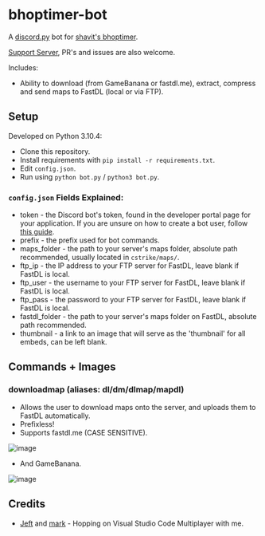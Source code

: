 # bhoptimer-bot

A [discord.py](https://github.com/Rapptz/discord.py) bot for [shavit's bhoptimer](https://github.com/shavitush/bhoptimer/).

[Support Server](https://discord.gg/Sdc7tvD), PR's and issues are also welcome.

Includes:
 - Ability to download (from GameBanana or fastdl.me), extract, compress and send maps to FastDL (local or via FTP).

## Setup

Developed on Python 3.10.4:
 - Clone this repository.
 - Install requirements with `pip install -r requirements.txt`.
 - Edit `config.json`.
 - Run using `python bot.py` / `python3 bot.py`.

### `config.json` Fields Explained:
 - token - the Discord bot's token, found in the developer portal page for your application. If you are unsure on how to create a bot user, follow [this guide](https://discordpy.readthedocs.io/en/stable/discord.html).
 - prefix - the prefix used for bot commands.
 - maps_folder - the path to your server's maps folder, absolute path recommended, usually located in `cstrike/maps/`.
 - ftp_ip - the IP address to your FTP server for FastDL, leave blank if FastDL is local.
 - ftp_user - the username to your FTP server for FastDL, leave blank if FastDL is local.
 - ftp_pass - the password to your FTP server for FastDL, leave blank if FastDL is local.
 - fastdl_folder - the path to your server's maps folder on FastDL, absolute path recommended.
 - thumbnail - a link to an image that will serve as the 'thumbnail' for all embeds, can be left blank.

## Commands + Images

### downloadmap (aliases: dl/dm/dlmap/mapdl)
 - Allows the user to download maps onto the server, and uploads them to FastDL automatically.
 - Prefixless!
 - Supports fastdl.me (CASE SENSITIVE).
 
 ![image](https://github.com/flac/bhoptimer-bot/assets/53440695/d5e2cbd5-0fb9-4461-b419-ee747186184c)

 - And GameBanana.

 ![image](https://github.com/flac/bhoptimer-bot/assets/53440695/79051afb-acba-487c-bc57-b82bc9b380da)

## Credits
 - [Jeft](https://github.com/Jeftaei) and [mark](https://github.com/ouwou) - Hopping on Visual Studio Code Multiplayer with me.
